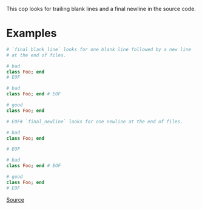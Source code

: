 
This cop looks for trailing blank lines and a final newline in the
source code.

# Examples

```ruby
# `final_blank_line` looks for one blank line followed by a new line
# at the end of files.

# bad
class Foo; end
# EOF

# bad
class Foo; end # EOF

# good
class Foo; end

# EOF# `final_newline` looks for one newline at the end of files.

# bad
class Foo; end

# EOF

# bad
class Foo; end # EOF

# good
class Foo; end
# EOF
```

[Source](http://www.rubydoc.info/gems/rubocop/RuboCop/Cop/Layout/TrailingBlankLines)
